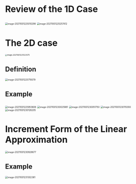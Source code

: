 # Review of the 1D Case

<img src="D:\dev\AllNote\.mdnote\assets\image-20211001225010298.png" alt="image-20211001225010298" style="zoom:50%;" />

<img src="D:\dev\AllNote\.mdnote\assets\image-20211001225257412.png" alt="image-20211001225257412" style="zoom:50%;" />

# The 2D case

<img src="D:\dev\AllNote\.mdnote\assets\image-20211001225523575.png" alt="image-20211001225523575" style="zoom:40%;" />

## Definition

<img src="D:\dev\AllNote\.mdnote\assets\image-20211001225719379.png" alt="image-20211001225719379" style="zoom:50%;" />

## Example

<img src="D:\dev\AllNote\.mdnote\assets\image-20211001225953606.png" alt="image-20211001225953606" style="zoom:50%;" />

<img src="D:\dev\AllNote\.mdnote\assets\image-20211001230025981.png" alt="image-20211001230025981" style="zoom:50%;" />

<img src="D:\dev\AllNote\.mdnote\assets\image-20211001230051750.png" alt="image-20211001230051750" style="zoom:50%;" />

<img src="D:\dev\AllNote\.mdnote\assets\image-20211001230115393.png" alt="image-20211001230115393" style="zoom:50%;" />

<img src="D:\dev\AllNote\.mdnote\assets\image-20211001230126205.png" alt="image-20211001230126205" style="zoom:50%;" />

# Increment Form of the Linear Approximation

<img src="D:\dev\AllNote\.mdnote\assets\image-20211001230928677.png" alt="image-20211001230928677" style="zoom:50%;" />

## Example

<img src="D:\dev\AllNote\.mdnote\assets\image-20211001231302361.png" alt="image-20211001231302361" style="zoom:50%;" />